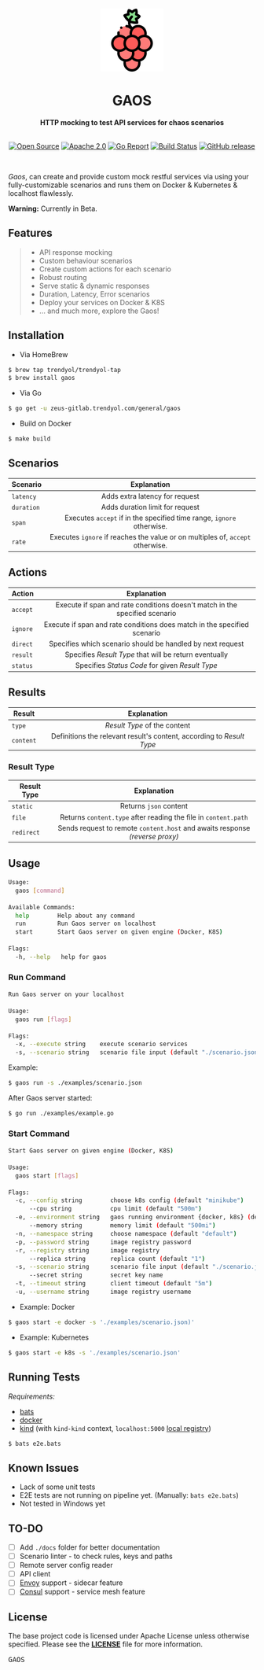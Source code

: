 <p align="center"><a href="https://github.com/Trendyol/gaos" target="_blank"><img height="128" src="https://raw.githubusercontent.com/Trendyol/gaos/master/.res/logo.png"></a></p>

<h1 align="center">GAOS</h1>

<div align="center">
 <strong>
   HTTP mocking to test API services for chaos scenarios
 </strong>
</div>

<br />

<p align="center">
  <a href="https://github.com/ellerbrock/open-source-badges/"><img src="https://badges.frapsoft.com/os/v1/open-source.png?v=103" alt="Open Source"></a>
  <a href="https://opensource.org/licenses/Apache-2.0"><img src="https://img.shields.io/badge/License-Apache%202.0-blue.svg" alt="Apache 2.0"></a>
  <a href="https://goreportcard.com/badge/github.com/Trendyol/gaos"><img src="https://goreportcard.com/badge/github.com/Trendyol/gaos?style=flat-square" alt="Go Report"></a>
  <a href="https://github.com/Trendyol/gaos/actions?workflow=test"><img src="https://img.shields.io/github/workflow/status/Trendyol/gaos/Test?logo=GitHub&label=Build" alt="Build Status"></a>
  <a href="https://github.com/Trendyol/gaos/releases/latest"><img src="https://img.shields.io/github/release/Trendyol/gaos.svg?style=flat-square" alt="GitHub release"></a>
</p>

<br />

*Gaos*, can create and provide custom mock restful services via using your fully-customizable scenarios and runs them on Docker & Kubernetes & localhost flawlessly.

**Warning:** Currently in Beta.

## Features

> * API response mocking
> * Custom behaviour scenarios
> * Create custom actions for each scenario
> * Robust routing
> * Serve static & dynamic responses
> * Duration, Latency, Error scenarios
> * Deploy your services on Docker & K8S
> * ... and much more, explore the Gaos!

## Installation

* Via HomeBrew
```bash
$ brew tap trendyol/trendyol-tap
$ brew install gaos
```

* Via Go
```bash
$ go get -u zeus-gitlab.trendyol.com/general/gaos 
```

* Build on Docker
```bash
$ make build
```

## Scenarios

| Scenario		         | Explanation								      |
| ---------------------- |:----------------------------------------------:|
| `latency`				 | Adds extra latency for request  |
| `duration`		     | Adds duration limit for request  |
| `span`				 | Executes `accept` if in the specified time range, `ignore` otherwise.  |
| `rate`				 | Executes `ignore` if reaches the value or on multiples of, `accept` otherwise.  |

## Actions

| Action		         | Explanation								      |
| ---------------------- |:----------------------------------------------:|
| `accept`				 | Execute if span and rate conditions doesn't match in the specified scenario  |
| `ignore`				 | Execute if span and rate conditions does match in the specified scenario  |
| `direct`				 | Specifies which scenario should be handled by next request  |
| `result`				 | Specifies *Result Type* that will be return eventually  |
| `status`				 | Specifies *Status Code* for given *Result Type*  |

## Results

| Result		         | Explanation								      |
| ---------------------- |:----------------------------------------------:|
| `type`				 | *Result Type* of the content  |
| `content`				 | Definitions the relevant result's content, according to *Result Type*  |

### Result Type

| Result Type		     | Explanation								      |
| ---------------------- |:----------------------------------------------:|
| `static`				 | Returns `json` content  |
| `file`				 | Returns `content.type` after reading the file in `content.path`  |
| `redirect`		     | Sends request to remote `content.host` and awaits response _(reverse proxy)_ |

## Usage

```bash
Usage:
  gaos [command]

Available Commands:
  help        Help about any command
  run         Run Gaos server on localhost
  start       Start Gaos server on given engine (Docker, K8S)

Flags:
  -h, --help   help for gaos
```

### Run Command

```bash
Run Gaos server on your localhost

Usage:
  gaos run [flags]

Flags:
  -x, --execute string    execute scenario services
  -s, --scenario string   scenario file input (default "./scenario.json")
```

Example:

```bash
$ gaos run -s ./examples/scenario.json
```

After Gaos server started:

```bash
$ go run ./examples/example.go
```

### Start Command

```bash
Start Gaos server on given engine (Docker, K8S)

Usage:
  gaos start [flags]

Flags:
  -c, --config string        choose k8s config (default "minikube")
      --cpu string           cpu limit (default "500m")
  -e, --environment string   gaos running environment {docker, k8s} (default "local")
	  --memory string        memory limit (default "500mi")
  -n, --namespace string     choose namespace (default "default")
  -p, --password string      image registry password
  -r, --registry string      image registry
	  --replica string       replica count (default "1")
  -s, --scenario string      scenario file input (default "./scenario.json")
	  --secret string        secret key name
  -t, --timeout string       client timeout (default "5m")
  -u, --username string      image registry username
```

* Example: Docker

```bash
$ gaos start -e docker -s './examples/scenario.json)'
```

* Example: Kubernetes

```bash
$ gaos start -e k8s -s './examples/scenario.json'
```

## Running Tests

*Requirements:*

* [bats](https://github.com/bats-core/bats-core)
* [docker](https://www.docker.com/)
* [kind](https://github.com/kubernetes-sigs/kind) (with `kind-kind` context, `localhost:5000` [local registry](https://kind.sigs.k8s.io/docs/user/local-registry/))

```bash
$ bats e2e.bats
```

## Known Issues

* Lack of some unit tests
* E2E tests are not running on pipeline yet. (Manually: `bats e2e.bats`)
* Not tested in Windows yet

## TO-DO

* [ ] Add `./docs` folder for better documentation
* [ ] Scenario linter - to check rules, keys and paths
* [ ] Remote server config reader
* [ ] API client
* [ ] [Envoy](https://www.envoyproxy.io/) support - sidecar feature
* [ ] [Consul](https://www.consul.io/) support - service mesh feature

## License

The base project code is licensed under Apache License unless otherwise specified. Please see the **[LICENSE](https://github.com/Trendyol/gaos/blob/master/LICENSE)** file for more information.

<kbd>GAOS</kbd>
